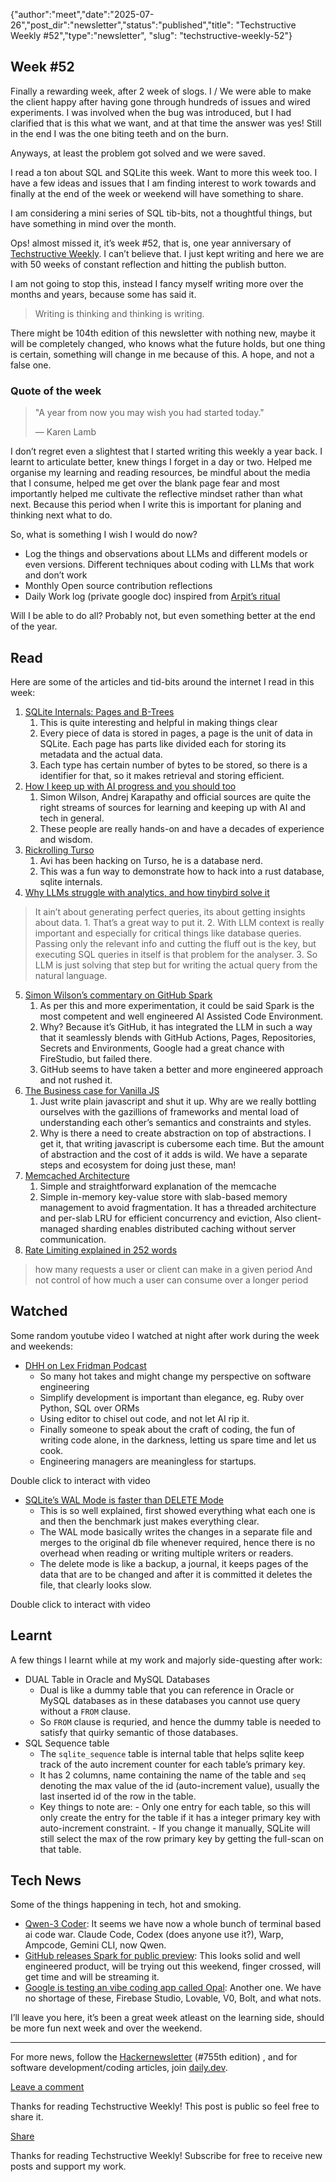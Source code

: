 {"author":"meet","date":"2025-07-26","post_dir":"newsletter","status":"published","title": "Techstructive Weekly #52","type":"newsletter", "slug": "techstructive-weekly-52"}

## Week #52

Finally a rewarding week, after 2 week of slogs. I / We were able to make the client happy after having gone through hundreds of issues and wired experiments. I was involved when the bug was introduced, but I had clarified that is this what we want, and at that time the answer was yes! Still in the end I was the one biting teeth and on the burn.

Anyways, at least the problem got solved and we were saved.

I read a ton about SQL and SQLite this week. Want to more this week too. I have a few ideas and issues that I am finding interest to work towards and finally at the end of the week or weekend will have something to share.

I am considering a mini series of SQL tib-bits, not a thoughtful things, but have something in mind over the month.

Ops! almost missed it, it’s week #52, that is, one year anniversary of [Techstructive Weekly](https://techstructively.substack.com/p/week-0). I can’t believe that. I just kept writing and here we are with 50 weeks of constant reflection and hitting the publish button.

I am not going to stop this, instead I fancy myself writing more over the months and years, because some has said it.

> Writing is thinking and thinking is writing.

There might be 104th edition of this newsletter with nothing new, maybe it will be completely changed, who knows what the future holds, but one thing is certain, something will change in me because of this. A hope, and not a false one.

### Quote of the week

> "A year from now you may wish you had started today."
> 
> — Karen Lamb

I don’t regret even a slightest that I started writing this weekly a year back. I learnt to articulate better, knew things I forget in a day or two. Helped me organise my learning and reading resources, be mindful about the media that I consume, helped me get over the blank page fear and most importantly helped me cultivate the reflective mindset rather than what next. Because this period when I write this is important for planing and thinking next what to do.

So, what is something I wish I would do now?

- Log the things and observations about LLMs and different models or even versions. Different techniques about coding with LLMs that work and don’t work
- Monthly Open source contribution reflections
- Daily Work log (private google doc) inspired from [Arpit’s ritual](https://arpitbhayani.me/blogs/worklog)

Will I be able to do all? Probably not, but even something better at the end of the year.

## Read

Here are some of the articles and tid-bits around the internet I read in this week:

1. [SQLite Internals: Pages and B-Trees](https://fly.io/blog/sqlite-internals-btree/)
    1. This is quite interesting and helpful in making things clear
    2. Every piece of data is stored in pages, a page is the unit of data in SQLite. Each page has parts like divided each for storing its metadata and the actual data.
    3. Each type has certain number of bytes to be stored, so there is a identifier for that, so it makes retrieval and storing efficient.
2. [How I keep up with AI progress and you should too](https://blog.nilenso.com/blog/2025/06/23/how-i-keep-up-with-ai-progress/)
    1. Simon Wilson, Andrej Karapathy and official sources are quite the right streams of sources for learning and keeping up with AI and tech in general.
    2. These people are really hands-on and have a decades of experience and wisdom.
3. [Rickrolling Turso](https://avi.im/blag/2025/rickrolling-turso/)
    1. Avi has been hacking on Turso, he is a database nerd.
    2. This was a fun way to demonstrate how to hack into a rust database, sqlite internals.
4. [Why LLMs struggle with analytics, and how tinybird solve it](https://www.tinybird.co/blog-posts/why-llms-struggle-with-analytics-and-how-we-fixed-that)
  > It ain’t about generating perfect queries, its about getting insights about data.
    1. That’s a great way to put it.
    2. With LLM context is really important and especially for critical things like database queries. Passing only the relevant info and cutting the fluff out is the key, but executing SQL queries in itself is that problem for the analyser.
    3. So LLM is just solving that step but for writing the actual query from the natural language.
5. [Simon Wilson’s commentary on GitHub Spark](https://simonwillison.net/2025/Jul/24/github-spark/)
    1. As per this and more experimentation, it could be said Spark is the most competent and well engineered AI Assisted Code Environment.
    2. Why? Because it’s GitHub, it has integrated the LLM in such a way that it seamlessly blends with GitHub Actions, Pages, Repositories, Secrets and Environments, Google had a great chance with FireStudio, but failed there.
    3. GitHub seems to have taken a better and more engineered approach and not rushed it.
6. [The Business case for Vanilla JS](https://lewiscampbell.tech/blog/250430.html)
    1. Just write plain javascript and shut it up. Why are we really bottling ourselves with the gazillions of frameworks and mental load of understanding each other’s semantics and constraints and styles.
    2. Why is there a need to create abstraction on top of abstractions. I get it, that writing javascript is cubersome each time. But the amount of abstraction and the cost of it adds is wild. We have a separate steps and ecosystem for doing just these, man!
7. [Memcached Architecture](https://hnasr.substack.com/p/memcached-architecture)
    1. Simple and straightforward explanation of the memcache
    2. Simple in-memory key-value store with slab-based memory management to avoid fragmentation. It has a threaded architecture and per-slab LRU for efficient concurrency and eviction, Also client-managed sharding enables distributed caching without server communication.
8. [Rate Limiting explained in 252 words](https://www.systemdesignbutsimple.com/p/rate-limiting-in-1-diagram-and-252-words)
  > how many requests a user or client can make in a given period
  And not control of how much a user can consume over a longer period

## Watched

Some random youtube video I watched at night after work during the week and weekends:

- [DHH on Lex Fridman Podcast](https://youtu.be/vagyIcmIGOQ?si=WTY3YTRFF5RUL8O4)
    - So many hot takes and might change my perspective on software engineering
    - Simplify development is important than elegance, eg. Ruby over Python, SQL over ORMs
    - Using editor to chisel out code, and not let AI rip it.
    - Finally someone to speak about the craft of coding, the fun of writing code alone, in the darkness, letting us spare time and let us cook.
    - Engineering managers are meaningless for startups.

Double click to interact with video
- [SQLite’s WAL Mode is faster than DELETE Mode](https://youtu.be/qf0GqRz-c74?si=HZ_1yav_DFOzyiOn)
    - This is so well explained, first showed everything what each one is and then the benchmark just makes everything clear.
    - The WAL mode basically writes the changes in a separate file and merges to the original db file whenever required, hence there is no overhead when reading or writing multiple writers or readers.
    - The delete mode is like a backup, a journal, it keeps pages of the data that are to be changed and after it is committed it deletes the file, that clearly looks slow.

Double click to interact with video

## Learnt

A few things I learnt while at my work and majorly side-questing after work:

- DUAL Table in Oracle and MySQL Databases
    - Dual is like a dummy table that you can reference in Oracle or MySQL databases as in these databases you cannot use query without a `FROM` clause.
    - So `FROM` clause is requried, and hence the dummy table is needed to satisfy that quirky semantic of those databases.
- SQL Sequence table
    - The `sqlite_sequence` table is internal table that helps sqlite keep track of the auto increment counter for each table’s primary key.
    - It has 2 columns, name containing the name of the table and `seq` denoting the max value of the id (auto-increment value), usually the last inserted id of the row in the table.
    - Key things to note are:
          - Only one entry for each table, so this will only create the entry for the table if it has a integer primary key with auto-increment constraint.
          - If you change it manually, SQLite will still select the max of the row primary key by getting the full-scan on that table.

## Tech News

Some of the things happening in tech, hot and smoking.

- [Qwen-3 Coder](https://qwenlm.github.io/blog/qwen3-coder/): It seems we have now a whole bunch of terminal based ai code war. Claude Code, Codex (does anyone use it?), Warp, Ampcode, Gemini CLI, now Qwen.
- [GitHub releases Spark for public preview](https://github.blog/changelog/2025-07-23-github-spark-in-public-preview-for-copilot-pro-subscribers/): This looks solid and well engineered product, will be trying out this weekend, finger crossed, will get time and will be streaming it.
- [Google is testing an vibe coding app called Opal](https://techcrunch.com/2025/07/25/google-is-testing-a-vibe-coding-app-called-opal/): Another one. We have no shortage of these, Firebase Studio, Lovable, V0, Bolt, and what nots.

I’ll leave you here, it’s been a great week atleast on the learning side, should be more fun next week and over the weekend.

---

For more news, follow the [Hackernewsletter](https://buttondown.com/hacker-newsletter/archive/hacker-newsletter-755) (#755th edition) , and for software development/coding articles, join [daily.dev](http://daily.dev/).

[Leave a comment](%%half_magic_comments_url%%)

Thanks for reading Techstructive Weekly! This post is public so feel free to share it.

[Share](%%share_url%%)

Thanks for reading Techstructive Weekly! Subscribe for free to receive new posts and support my work.
